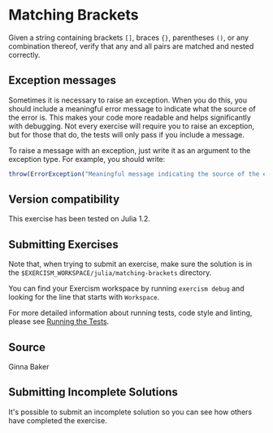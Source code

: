 # Matching Brackets

Given a string containing brackets `[]`, braces `{}`, parentheses `()`,
or any combination thereof, verify that any and all pairs are matched
and nested correctly.


## Exception messages

Sometimes it is necessary to raise an exception. When you do this, you should include a meaningful error message to
indicate what the source of the error is. This makes your code more readable and helps significantly with debugging. Not
every exercise will require you to raise an exception, but for those that do, the tests will only pass if you include
a message.

To raise a message with an exception, just write it as an argument to the exception type. For example, you should write:

```julia
throw(ErrorException("Meaningful message indicating the source of the error"))
```
## Version compatibility
This exercise has been tested on Julia 1.2.

## Submitting Exercises

Note that, when trying to submit an exercise, make sure the solution is in the `$EXERCISM_WORKSPACE/julia/matching-brackets` directory.

You can find your Exercism workspace by running `exercism debug` and looking for the line that starts with `Workspace`.

For more detailed information about running tests, code style and linting,
please see [Running the Tests](http://exercism.io/tracks/julia/tests).

## Source

Ginna Baker

## Submitting Incomplete Solutions

It's possible to submit an incomplete solution so you can see how others have completed the exercise.
